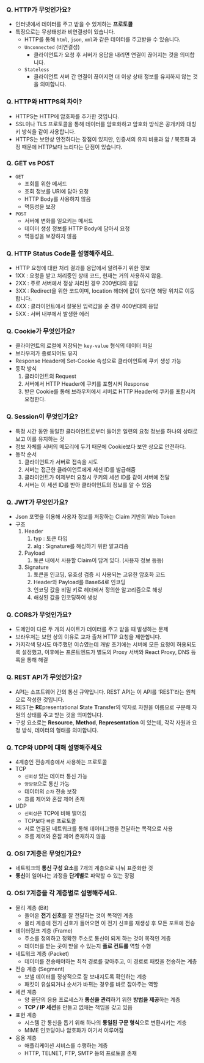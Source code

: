 ### Q. HTTP가 무엇인가요?
- 인터넷에서 데이터를 주고 받을 수 있게하는 **프로토콜**
- 특징으로는 무상태성과 비연결성이 있습니다.
    - HTTP를 통해 `html`, `json`, `xml`과 같은 데이터를 주고받을 수 있습니다.
    - `Unconnected` (비연결성)
        - 클라이언트가 요청 후 서버가 응답을 내리면 연결이 끊어지는 것을 의미합니다.
    - `Stateless`
        - 클라이언트 서버 간 연결이 끊어지면 더 이상 상태 정보를 유지하지 않는 것을 의미합니다.
### Q. HTTP와 HTTPS의 차이?
- HTTPS는 HTTP에 암호화를 추가한 것입니다.
- SSL이나 TLS 프로토콜을 통해 데이터를 암호화하고 암호화 방식은 공개키와 대칭키 방식을 같이 사용합니다.
- HTTPS는 보안상 안전하다는 장점이 있지만, 인증서의 유지 비용과 암 / 복호화 과정 때문에 HTTP보다 느리다는 단점이 있습니다.
### Q. GET vs POST
- `GET`
    - 조회를 위한 메서드
    - 조회 정보를 URI에 담아 요청
    - HTTP Body를 사용하지 않음
    - 멱등성을 보장
- `POST`
    - 서버에 변화를 일으키는 메서드
    - 데이터 생성 정보를 HTTP Body에 담아서 요청
    - 멱등성을 보장하지 않음
### Q. HTTP Status Code를 설명해주세요.
- HTTP 요청에 대한 처리 결과를 응답에서 알려주기 위한 정보
- 1XX : 요청을 받고 처리중인 상태 코드, 현재는 거의 사용하지 않음.
- 2XX : 주로 서버에서 정상 처리된 경우 200번대의 응답
- 3XX : Redirect을 위한 코드이며, location 헤더에 값이 있다면 해당 위치로 이동합니다.
- 4XX : 클라이언트에서 잘못된 입력값을 준 경우 400번대의 응답
- 5XX : 서버 내부에서 발생한 에러
### Q. Cookie가 무엇인가요?
- 클라이언트의 로컬에 저장되는 `key-value` 형식의 데이터 파일
- 브라우저가 종료되어도 유지
- Response Header에 Set-Cookie 속성으로 클라이언트에 쿠키 생성 가능
- 동작 방식
    1. 클라이언트의 Request
    2. 서버에서 HTTP Header에 쿠키를 포함시켜 Response
    3. 받은 Cookie를 통해 브라우저에서 서버로 HTTP Header에 쿠키를 포함시켜 요청한다.
### Q. Session이 무엇인가요?
- 특정 시간 동안 동일한 클라이언트로부터 들어온 일련의 요청 정보를 하나의 상태로 보고 이를 유지하는 것
- 정보 자체를 서버의 메모리에 두기 때문에 Cookie보다 보안 상으로 안전하다.
- 동작 순서
    1. 클라이언트가 서버로 접속을 시도
    2. 서버는 접근한 클라이언트에게 세션 ID를 발급해줌
    3. 클라이언트가 이제부터 요청시 쿠키의 세션 ID를 같이 서버에 전달
    4. 서버는 이 세션 ID를 받아 클라이언트의 정보를 알 수 있음
### Q. JWT가 무엇인가요?
- Json 포맷을 이용해 사용자 정보를 저장하는 Claim 기반의 Web Token
- 구조
    1. Header
        1. typ : 토큰 타입
        2. alg : Signature를 해싱하기 위한 알고리즘
    2. Payload
        1. 토큰 내에서 사용할 Claim이 담겨 있다. (사용자 정보 등등)
    3. Signature
        1. 토큰을 인코딩, 유효성 검증 시 사용되는 고유한 암호화 코드
        2. Header와 Payload를 Base64로 인코딩
        3. 인코딩 값을 비밀 키로 헤더에서 정의한 알고리즘으로 해싱
        4. 해싱된 값을 인코딩하여 생성
### Q. CORS가 무엇인가요?
- 도메인이 다른 두 개의 사이트가 데이터를 주고 받을 때 발생하는 문제
- 브라우저는 보안 상의 이유로 교차 출처 HTTP 요청을 제한합니다.
- 가지각색 당시도 마주했던 이슈였는데 개발 초기에는 서버에 모든 요청이 허용되도록 설정했고, 이후에는 프론트엔드가 별도의 Proxy 서버와 React Proxy, DNS 등록을 통해 해결
### Q. REST API가 무엇인가요?
- API는 소프트웨어 간의 통신 규약입니다. REST API는 이 API를 ‘REST’라는 원칙으로 작성한 것입니다.
- REST는 **RE**presentational **S**tate **T**ransfer의 약자로 자원을 이름으로 구분해 자원의 상태를 주고 받는 것을 의미합니다.
- 구성 요소로는 **Resource**, **Method**, **Representation** 이 있는데, 각각 자원과 요청 방식, 데이터의 형태를 의미합니다.
### Q. TCP와 UDP에 대해 설명해주세요
- 4계층인 전송계층에서 사용하는 프로토콜
- TCP
    - `신뢰성` 있는 데이터 통신 가능
    - `양방향`으로 통신 가능
    - 데이터의 `순차` 전송 보장
    - 흐름 제어와 혼잡 제어 존재
- UDP
    - `신뢰성`은 TCP에 비해 떨어짐
    - TCP보다 `빠른` 프로토콜
    - 서로 연결된 네트워크를 통해 데이터그램을 전달하는 목적으로 사용
    - 흐름 제어와 혼잡 제어 존재하지 않음
### Q. OSI 7계층은 무엇인가요?
- 네트워크의 **통신 구성 요소**를 7개의 계층으로 나눠 표준화한 것
- **통신**이 일어나는 과정을 **단계별**로 파악할 수 있는 장점
### Q. OSI 7계층을 각 계층별로 설명해주세요.
- 물리 계층 (Bit)
    - 들어온 **전기 신호**를 잘 전달하는 것이 목적인 계층
    - 물리 계층에 전기 신호가 들어오면 이 전기 신호를 재생성 후 모든 포트에 전송
- 데이터링크 계층 (Frame)
    - 주소를 정의하고 정확한 주소로 통신이 되게 하는 것이 목적인 계층
    - 데이터를 받는 곳이 받을 수 있는지 **플로 컨트롤** 역할 수행
- 네트워크 계층 (Packet)
    - 데이터를 전송해야하는 최적 경로를 찾아주고, 이 경로로 패킷을 전송하는 계층
- 전송 계층 (Segment)
    - 보낼 데이터를 정상적으로 잘 보내지도록 확인하는 계층
    - 패킷이 유실되거나 순서가 바뀌는 경우를 바로 잡아주는 역할
- 세션 계층
    - 양 끝단의 응용 프로세스가 **통신을 관리**하기 위한 **방법을 제공**하는 계층
    - **TCP / IP 세션**을 만들고 없애는 책임을 갖고 있음
- 표현 계층
    - 시스템 간 통신을 돕기 위해 하나의 **통일된 구문 형식**으로 변환시키는 계층
    - MIME 인코딩이나 암호화가 여기서 이루어짐
- 응용 계층
    - 애플리케이션 서비스를 수행하는 계층
    - HTTP, TELNET, FTP, SMTP 등의 프로토콜 존재
